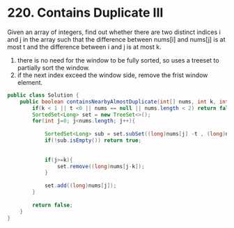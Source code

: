 # 220. Contains Duplicate III

Given an array of integers, find out whether there are two distinct indices i and j in the array such that the difference between nums[i] and nums[j] is at most t and the difference between i and j is at most k.

1. there is no need for the window to be fully sorted, so uses a treeset to partially sort the window.
2. if the next index exceed the window side, remove the frist window element.


```java
public class Solution {
    public boolean containsNearbyAlmostDuplicate(int[] nums, int k, int t) {
        if(k < 1 || t <0 || nums == null || nums.length < 2) return false;
        SortedSet<Long> set = new TreeSet<>();
        for(int j=0; j<nums.length; j++){
            
            SortedSet<Long> sub = set.subSet((long)nums[j] -t , (long)nums[j] + t+1);
            if(!sub.isEmpty()) return true;
            
            
            if(j>=k){
                set.remove((long)nums[j-k]);
            }
            
            set.add((long)nums[j]);
        }
        
        return false;
    }
}
```